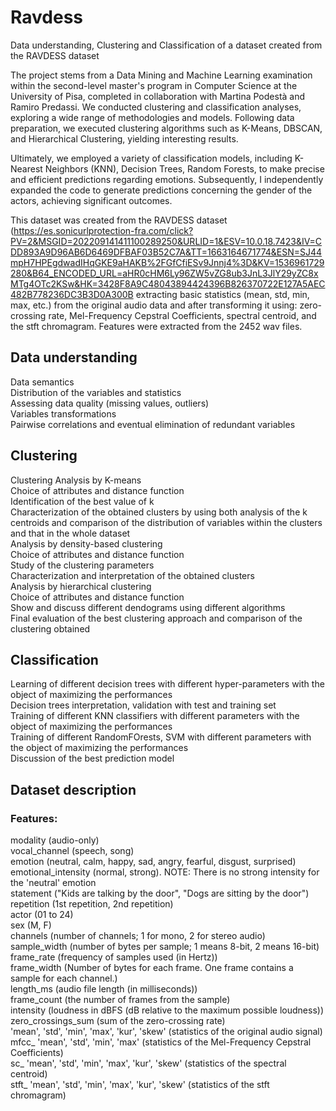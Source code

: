 # Ravdess
Data understanding, Clustering and Classification of a dataset created from the RAVDESS dataset <br />

The project stems from a Data Mining and Machine Learning examination within the second-level master's program in Computer Science at the University of Pisa, completed in collaboration with Martina Podestà and Ramiro Predassi. We conducted clustering and classification analyses, exploring a wide range of methodologies and models. Following data preparation, we executed clustering algorithms such as K-Means, DBSCAN, and Hierarchical Clustering, yielding interesting results. <br />

Ultimately, we employed a variety of classification models, including K-Nearest Neighbors (KNN), Decision Trees, Random Forests, to make precise and efficient predictions regarding emotions. Subsequently, I independently expanded the code to generate predictions concerning the gender of the actors, achieving significant outcomes. <br />

This dataset was created from the RAVDESS dataset (https://es.sonicurlprotection-fra.com/click?PV=2&MSGID=202209141411100289250&URLID=1&ESV=10.0.18.7423&IV=CDD893A9D96AB6D6469DFBAF03B52C7A&TT=1663164671774&ESN=SJ44mpH7HPEgdwadIHqGKE9aHAKB%2FGfCfiESv9Jnnj4%3D&KV=1536961729280&B64_ENCODED_URL=aHR0cHM6Ly96ZW5vZG8ub3JnL3JlY29yZC8xMTg4OTc2KSw&HK=3428F8A9C48043894424396B826370722E127A5AEC482B778236DC3B3D0A300B extracting basic statistics (mean, std, min, max, etc.) from the original audio data and after transforming it using: zero-crossing rate, Mel-Frequency Cepstral Coefficients, spectral centroid, and the stft chromagram. Features were extracted from the 2452 wav files. <br />

## Data understanding
Data semantics <br />
Distribution of the variables and statistics <br />
Assessing data quality (missing values, outliers) <br />
Variables transformations <br />
Pairwise correlations and eventual elimination of redundant variables <br />

## Clustering
Clustering Analysis by K-means <br />
Choice of attributes and distance function <br />
Identification of the best value of k <br />
Characterization of the obtained clusters by using both analysis of the k centroids and comparison of the distribution of variables within the clusters and that in the whole dataset <br />
Analysis by density-based clustering <br />
Choice of attributes and distance function <br />
Study of the clustering parameters <br />
Characterization and interpretation of the obtained clusters <br />
Analysis by hierarchical clustering <br />
Choice of attributes and distance function <br />
Show and discuss different dendograms using different algorithms <br />
Final evaluation of the best clustering approach and comparison of the clustering obtained <br />

## Classification
Learning of different decision trees with different hyper-parameters with the object of maximizing the performances <br />
Decision trees interpretation, validation with test and training set <br />
Training of different KNN classifiers with different parameters with the object of maximizing the performances <br />
Training of different RandomFOrests, SVM with different parameters with the object of maximizing the performances <br />
Discussion of the best prediction model

## Dataset description
### Features:
modality (audio-only) <br />
vocal_channel (speech, song) <br />
emotion (neutral, calm, happy, sad, angry, fearful, disgust, surprised) <br /> 
emotional_intensity (normal, strong). NOTE: There is no strong intensity for the 'neutral' emotion <br />
statement ("Kids are talking by the door", "Dogs are sitting by the door") <br />
repetition (1st repetition, 2nd repetition) <br />
actor (01 to 24) <br />
sex (M, F) <br />
channels (number of channels; 1 for mono, 2 for stereo audio) <br />
sample_width (number of bytes per sample; 1 means 8-bit, 2 means 16-bit) <br />
frame_rate (frequency of samples used (in Hertz)) <br />
frame_width (Number of bytes for each frame. One frame contains a sample for each channel.) <br />
length_ms (audio file length (in milliseconds)) <br />
frame_count (the number of frames from the sample) <br />
intensity (loudness in dBFS (dB relative to the maximum possible loudness)) <br />
zero_crossings_sum (sum of the zero-crossing rate) <br />
'mean', 'std', 'min', 'max', 'kur', 'skew' (statistics of the original audio signal) <br />
mfcc_ 'mean', 'std', 'min', 'max' (statistics of the Mel-Frequency Cepstral Coefficients) <br />
sc_ 'mean', 'std', 'min', 'max', 'kur', 'skew' (statistics of the spectral centroid) <br />
stft_ 'mean', 'std', 'min', 'max', 'kur', 'skew' (statistics of the stft chromagram) <br />